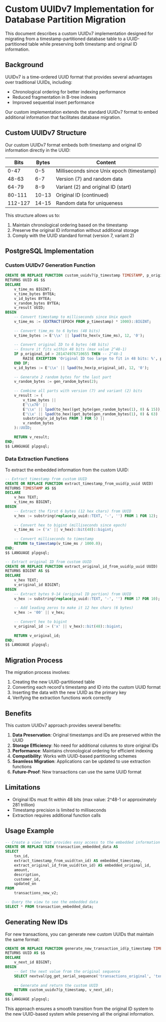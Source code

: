 # Custom UUIDv7 Implementation for Database Partition Migration

This document describes a custom UUIDv7 implementation designed for migrating from a timestamp-partitioned database table to a UUID-partitioned table while preserving both timestamp and original ID information.

## Background

UUIDv7 is a time-ordered UUID format that provides several advantages over traditional UUIDs, including:
- Chronological ordering for better indexing performance
- Reduced fragmentation in B-tree indexes
- Improved sequential insert performance

Our custom implementation extends the standard UUIDv7 format to embed additional information that facilitates database migration.

## Custom UUIDv7 Structure

Our custom UUIDv7 format embeds both timestamp and original ID information directly in the UUID:

| Bits    | Bytes | Content                                   |
|---------|-------|-------------------------------------------|
| 0-47    | 0-5   | Milliseconds since Unix epoch (timestamp) |
| 48-63   | 6-7   | Version (7) and random data               |
| 64-79   | 8-9   | Variant (2) and original ID (start)       |
| 80-111  | 10-13 | Original ID (continued)                   |
| 112-127 | 14-15 | Random data for uniqueness                |

This structure allows us to:
1. Maintain chronological ordering based on the timestamp
2. Preserve the original ID information without additional storage
3. Comply with the UUID standard format (version 7, variant 2)

## PostgreSQL Implementation

### Custom UUIDv7 Generation Function

```sql
CREATE OR REPLACE FUNCTION custom_uuidv7(p_timestamp TIMESTAMP, p_original_id BIGINT)
RETURNS UUID AS $$
DECLARE
    v_time_ms BIGINT;
    v_time_bytes BYTEA;
    v_id_bytes BYTEA;
    v_random_bytes BYTEA;
    v_result UUID;
BEGIN
    -- Convert timestamp to milliseconds since Unix epoch
    v_time_ms := (EXTRACT(EPOCH FROM p_timestamp) * 1000)::BIGINT;
    
    -- Convert time_ms to 6 bytes (48 bits)
    v_time_bytes := E'\\x' || lpad(to_hex(v_time_ms), 12, '0');
    
    -- Convert original ID to 6 bytes (48 bits)
    -- Ensure it fits within 48 bits (max value 2^48-1)
    IF p_original_id > 281474976710655 THEN -- 2^48-1
        RAISE EXCEPTION 'Original ID too large to fit in 48 bits: %', p_original_id;
    END IF;
    v_id_bytes := E'\\x' || lpad(to_hex(p_original_id), 12, '0');
    
    -- Generate 2 random bytes for the last part
    v_random_bytes := gen_random_bytes(2);
    
    -- Combine all parts with version (7) and variant (2) bits
    v_result := (
        v_time_bytes ||                                                -- 6 bytes: timestamp
        E'\\x70' ||                                                    -- 1 byte: version 7 (0111xxxx)
        E'\\x' || lpad(to_hex((get_byte(gen_random_bytes(1), 0) & 15)), 2, '0') || -- 1 byte: random with version bits
        E'\\x' || lpad(to_hex((get_byte(gen_random_bytes(1), 0) & 63) | 128), 2, '0') || -- 1 byte: variant 2 (10xxxxxx)
        substring(v_id_bytes FROM 3 FOR 5) ||                          -- 5 bytes: original ID (bytes 2-6)
        v_random_bytes                                                 -- 2 bytes: random data
    )::UUID;
    
    RETURN v_result;
END;
$$ LANGUAGE plpgsql;
```

### Data Extraction Functions

To extract the embedded information from the custom UUID:

```sql
-- Extract timestamp from custom UUID
CREATE OR REPLACE FUNCTION extract_timestamp_from_uuid(p_uuid UUID)
RETURNS TIMESTAMP AS $$
DECLARE
    v_hex TEXT;
    v_time_ms BIGINT;
BEGIN
    -- Extract the first 6 bytes (12 hex chars) from UUID
    v_hex := substring(replace(p_uuid::TEXT, '-', '') FROM 1 FOR 12);
    
    -- Convert hex to bigint (milliseconds since epoch)
    v_time_ms := ('x' || v_hex)::bit(48)::bigint;
    
    -- Convert milliseconds to timestamp
    RETURN to_timestamp(v_time_ms / 1000.0);
END;
$$ LANGUAGE plpgsql;

-- Extract original ID from custom UUID
CREATE OR REPLACE FUNCTION extract_original_id_from_uuid(p_uuid UUID)
RETURNS BIGINT AS $$
DECLARE
    v_hex TEXT;
    v_original_id BIGINT;
BEGIN
    -- Extract bytes 9-14 (original ID portion) from UUID
    v_hex := substring(replace(p_uuid::TEXT, '-', '') FROM 17 FOR 10);
    
    -- Add leading zeros to make it 12 hex chars (6 bytes)
    v_hex := '00' || v_hex;
    
    -- Convert hex to bigint
    v_original_id := ('x' || v_hex)::bit(48)::bigint;
    
    RETURN v_original_id;
END;
$$ LANGUAGE plpgsql;
```

## Migration Process

The migration process involves:

1. Creating the new UUID-partitioned table
2. Converting each record's timestamp and ID into the custom UUID format
3. Inserting the data with the new UUID as the primary key
4. Verifying the extraction functions work correctly

## Benefits

This custom UUIDv7 approach provides several benefits:

1. **Data Preservation**: Original timestamps and IDs are preserved within the UUID
2. **Storage Efficiency**: No need for additional columns to store original IDs
3. **Performance**: Maintains chronological ordering for efficient indexing
4. **Compatibility**: Works with UUID-based partitioning schemes
5. **Seamless Migration**: Applications can be updated to use extraction functions
6. **Future-Proof**: New transactions can use the same UUID format

## Limitations

- Original IDs must fit within 48 bits (max value: 2^48-1 or approximately 281 trillion)
- Timestamp precision is limited to milliseconds
- Extraction requires additional function calls

## Usage Example

```sql
-- Create a view that provides easy access to the embedded information
CREATE OR REPLACE VIEW transaction_embedded_data AS
SELECT 
    txn_id,
    extract_timestamp_from_uuid(txn_id) AS embedded_timestamp,
    extract_original_id_from_uuid(txn_id) AS embedded_original_id,
    amount,
    description,
    customer_id,
    updated_on
FROM 
    transactions_new_v2;

-- Query the view to see the embedded data
SELECT * FROM transaction_embedded_data;
```

## Generating New IDs

For new transactions, you can generate new custom UUIDs that maintain the same format:

```sql
CREATE OR REPLACE FUNCTION generate_new_transaction_id(p_timestamp TIMESTAMP DEFAULT CURRENT_TIMESTAMP)
RETURNS UUID AS $$
DECLARE
    v_next_id BIGINT;
BEGIN
    -- Get the next value from the original sequence
    SELECT nextval(pg_get_serial_sequence('transactions_original', 'txn_id')) INTO v_next_id;
    
    -- Generate and return the custom UUID
    RETURN custom_uuidv7(p_timestamp, v_next_id);
END;
$$ LANGUAGE plpgsql;
```

This approach ensures a smooth transition from the original ID system to the new UUID-based system while preserving all the original information.
